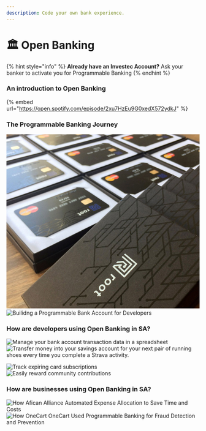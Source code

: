 ```yaml
---
description: Code your own bank experience.
---
```


# 🏛 Open Banking

{% hint style="info" %}
**Already have an Investec Account?** Ask your banker to activate you for Programmable Banking&#x20;
{% endhint %}

### An introduction to Open Banking

{% embed url="https://open.spotify.com/episode/2xu7HzEu9G0xedX572ydkJ" %}

### The Programmable Banking Journey&#x20;

![Root: Fully Programmable Bank Account for Developers](<../.gitbook/assets/ggggg (1).jpeg>) ![Builidng a Programmable Bank Account for Developers](../.gitbook/assets/Investec\_Computer-with-different-elements\_inner-article.png)

### How are developers using Open Banking in SA?&#x20;

![Manage your bank account transaction data in a spreadsheet ](<../.gitbook/assets/OfferZen\_Investec\_PB\_How-we-built-spreadsheet-banking-in-a-day\_blog-inner-article-image--1- (1).png>) ![Transfer money into your savings account for your next pair of running shoes every time you complete a Strava activity.](../.gitbook/assets/OfferZen\_Investec\_PB\_How-to-save-money-while-you-re-running\_blog-Inner-image.png)

![Track expiring card subscriptions](../.gitbook/assets/Programmable-Banking-Community--Don-t-Get-Caught-Out-by-Expiring-Subscriptions-Again\_Inner-Article-Image.png) ![Easily reward community contributions](../.gitbook/assets/Programmable-Banking-Project--Transparent-Rewards-for-Open-Source-Contributors\_Inner-Article-Image-1.png)

### How are businesses using Open Banking in SA?&#x20;

![How Afican Alliance Automated Expense Allocation to Save Time and Costs ](../.gitbook/assets/Kevin\_How-African-Alliance-Automated-Expense-Allocation-to-Save-Time-and-Costs\_Inner-Article-Image.png) ![How OneCart OneCart Used Programmable Banking for Fraud Detection and Prevention](../.gitbook/assets/Michael\_Programmable-Banking-Community--Using-programmable-banking-for-fraud-detection-and-prevention\_Inner-Article-Image.png)
